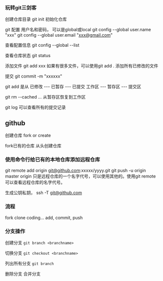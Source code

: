 

### 玩转git三剑客

创建仓库目录
git init 初始化仓库

git 配置
用户名和密码， 可以是global或local
git config --global user.name "xxx"
git config --global user.email "xxx@gmail.com"

查看配置信息
git config --global --list


查看仓库状态
git status

添加文件
git add  xxx
如果有很多文件，可以使用git  add .  添加所有已修改的文件

提交
git commit -m "xxxxxx"


git add  是从
已修改 --- 已暂存 --- 已提交
工作区 --- 暂存区 --- 提交区

git rm --cached <file>... 从暂存区恢复到工作区


git log 可以查看所有的提交记录


## github
创建仓库
fork   or  create

fork已有的仓库
从头创建仓库

### 使用命令行给已有的本地仓库添加远程仓库
git remote add origin git@github.com:xxxxx/yyyy.git
git push -u origin master
origin 只是远程仓库的一个名字代号，可以使用其他的。使用git  remote可以查看远程仓库的名字代号。

生成公钥私钥，
ssh  -T  git@github.com



### 流程
fork
clone
coding...
add, commit, push


### 分支操作
创建分支
`git branch <branchname>`

切换分支
`git checkout <branchname>`

列出所有分支
`git branch`

删除分支
合并分支
